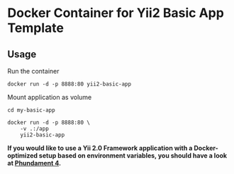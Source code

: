 # Docker Container for Yii2 Basic App Template

## Usage

Run the container

    docker run -d -p 8888:80 yii2-basic-app
    
Mount application as volume    

    cd my-basic-app
    
    docker run -d -p 8888:80 \
        -v .:/app
        yii2-basic-app
    
**If you would like to use a Yii 2.0 Framework application with a Docker-optimized setup based on environment variables, you
should have a look at [Phundament 4](http://phundament.com).**